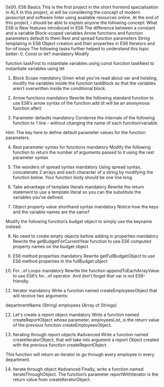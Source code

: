 0x00. ES6 Basics
This is the first project in the short frontend specialisation in ALX
In this project, oi will be considering the concept of modern javascript and software linter using available resources online.
At the end of this project, i should be able to explain anyone the following concept:
What ES6 is
New features introduced in ES6
The difference between a constant and a variable
Block-scoped variables
Arrow functions and function parameters default to them
Rest and spread function parameters
String templating in ES6
Object creation and their properties in ES6
Iterators and for-of loops
The following tasks further helped to understand this topic better:
0. Const or let?
mandatory
Modify

function taskFirst to instantiate variables using const
function taskNext to instantiate variables using let

1. Block Scope
mandatory
Given what you’ve read about var and hoisting, modify the variables inside the function taskBlock so that the variables aren’t overwritten inside the conditional block.

2. Arrow functions
mandatory
Rewrite the following standard function to use ES6’s arrow syntax of the function add (it will be an anonymous function after)

3. Parameter defaults
mandatory
Condense the internals of the following function to 1 line - without changing the name of each function/variable.

Hint: The key here to define default parameter values for the function parameters.


4. Rest parameter syntax for functions
mandatory
Modify the following function to return the number of arguments passed to it using the rest parameter syntax

5. The wonders of spread syntax
mandatory
Using spread syntax, concatenate 2 arrays and each character of a string by modifying the function below. Your function body should be one line long.

6. Take advantage of template literals
mandatory
Rewrite the return statement to use a template literal so you can the substitute the variables you’ve defined.

7. Object property value shorthand syntax
mandatory
Notice how the keys and the variable names are the same?

Modify the following function’s budget object to simply use the keyname instead.

8. No need to create empty objects before adding in properties
mandatory
Rewrite the getBudgetForCurrentYear function to use ES6 computed property names on the budget object

9. ES6 method properties
mandatory
Rewrite getFullBudgetObject to use ES6 method properties in the fullBudget object

10. For...of Loops
mandatory
Rewrite the function appendToEachArrayValue to use ES6’s for...of operator. And don’t forget that var is not ES6-friendly.

11. Iterator
mandatory
Write a function named createEmployeesObject that will receive two arguments:

departmentName (String)
employees (Array of Strings)

12. Let's create a report object
mandatory
Write a function named createReportObject whose parameter, employeesList, is the return value of the previous function createEmployeesObject.

13. Iterating through report objects
#advanced
Write a function named createIteratorObject, that will take into argument a report Object created with the previous function createReportObject.

This function will return an iterator to go through every employee in every department.

14. Iterate through object
#advanced
Finally, write a function named iterateThroughObject. The function’s parameter reportWithIterator is the return value from createIteratorObject.
